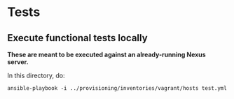 # Tests

## Execute functional tests locally

**These are meant to be executed against an already-running Nexus server.**

In this directory, do:
```
ansible-playbook -i ../provisioning/inventories/vagrant/hosts test.yml
```
